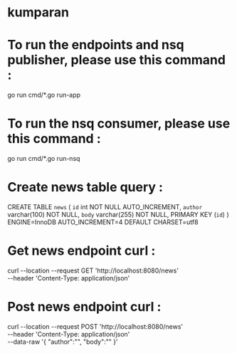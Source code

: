# kumparan 

# To run the endpoints and nsq publisher, please use this command :
go run cmd/*.go run-app 

# To run the nsq consumer, please use this command :
go run cmd/*.go run-nsq

# Create news table query : 

CREATE TABLE `news` (
  `id` int NOT NULL AUTO_INCREMENT,
  `author` varchar(100) NOT NULL,
  `body` varchar(255) NOT NULL,
  PRIMARY KEY (`id`)
) ENGINE=InnoDB AUTO_INCREMENT=4 DEFAULT CHARSET=utf8

# Get news endpoint curl :
curl --location --request GET 'http://localhost:8080/news' \
--header 'Content-Type: application/json'

# Post news endpoint curl :
curl --location --request POST 'http://localhost:8080/news' \
--header 'Content-Type: application/json' \
--data-raw '{
    "author":"",
    "body":""
}'